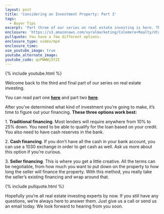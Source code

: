 ```yaml
---
layout: post
title: 'Considering an Investment Property: Part 3'
tags:
  - Buyer Tips
excerpt: 'Part three of our series on real estate investing is here. This time, we’re discussing financing options.'
enclosure: 'https://s3.amazonaws.com/vyralmarketing/Colemere+Realty/Utah+Real+Estate+Investment+Properties+Part+3.mp4'
pullquote: You have a few different options.
enclosure_type: video/mp4
enclosure_time:
use_youtube_image: true
youtube_alternate_image:
youtube_code: qzPWWWjXYZI
---
```



{% include youtube.html %}

Welcome back to the third and final part of our series on real estate investing.

You can read part one **[here](http://colemererealtyvideoblog.com/considering-an-investment-property-part-1.html)** and part two [**here**](http://colemererealtyvideoblog.com/considering-an-investment-property-part-2.html).

After you’ve determined what kind of investment you’re going to make, it’s time to figure out your financing. **These three options work best:**

1. **Traditional financing**. Most lenders will require anywhere from 10% to 25% down. You need to be able to qualify for the loan based on your credit. You also need to have cash reserves in the bank.

2. **Cash financing**. If you don’t have all the cash in your bank account, you can use a 1030 exchange in order to get cash as well. Ask us more about this option if you’re curious.

3. **Seller financing**. This is where you get a little creative. All the terms can be negotiable, from how much you want to put down on the property to how long the seller will finance the property. With this method, you really take the seller’s existing financing and wrap around that.

{% include pullquote.html %}

Hopefully you’re all real estate investing experts by now. If you still have any questions, we’re always here to answer them. Just give us a call or send us an email today. We look forward to hearing from you soon.
